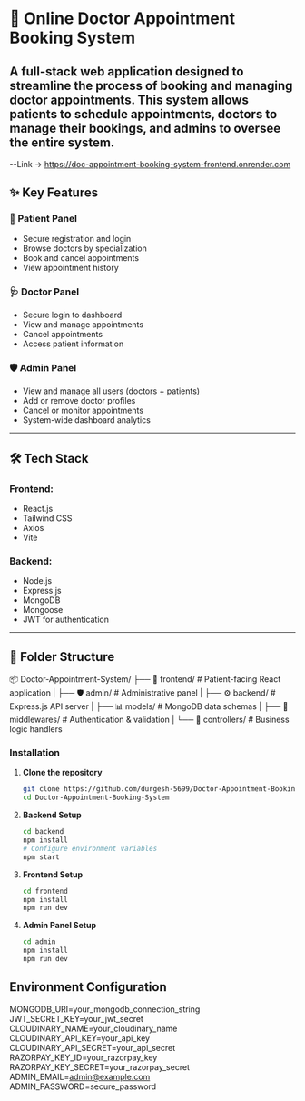 # 🏥 Online Doctor Appointment Booking System

A full-stack web application designed to streamline the process of booking and managing doctor appointments. This system allows patients to schedule appointments, doctors to manage their bookings, and admins to oversee the entire system.
---
--Link -> https://doc-appointment-booking-system-frontend.onrender.com

## ✨ Key Features

### 👤 Patient Panel
- Secure registration and login
- Browse doctors by specialization
- Book and cancel appointments
- View appointment history

### 🩺 Doctor Panel
- Secure login to dashboard
- View and manage appointments
- Cancel appointments
- Access patient information

### 🛡️ Admin Panel
- View and manage all users (doctors + patients)
- Add or remove doctor profiles
- Cancel or monitor appointments
- System-wide dashboard analytics

---

## 🛠 Tech Stack

### Frontend:
- React.js
- Tailwind CSS
- Axios
- Vite

### Backend:
- Node.js
- Express.js
- MongoDB
- Mongoose
- JWT for authentication

---

## 📁 Folder Structure
📦 Doctor-Appointment-System/
├── 🎨 frontend/ # Patient-facing React application
|
├── 🛡️ admin/ # Administrative panel
|
├── ⚙️ backend/ # Express.js API server
|
├── 📊 models/ # MongoDB data schemas
|
├── 🔐 middlewares/ # Authentication & validation
|
└── 🎯 controllers/ # Business logic handlers

### Installation  
  
1. **Clone the repository**  
   ```bash  
   git clone https://github.com/durgesh-5699/Doctor-Appointment-Booking-System.git  
   cd Doctor-Appointment-Booking-System
   
2. **Backend Setup**
   ```bash 
   cd backend  
   npm install  
   # Configure environment variables
   npm start

4. **Frontend Setup**
   ```bash 
   cd frontend  
   npm install  
   npm run dev

3. **Admin Panel Setup**
   ```bash 
   cd admin  
   npm install  
   npm run dev

## Environment Configuration
  MONGODB_URI=your_mongodb_connection_string  
  JWT_SECRET_KEY=your_jwt_secret  
  CLOUDINARY_NAME=your_cloudinary_name  
  CLOUDINARY_API_KEY=your_api_key  
  CLOUDINARY_API_SECRET=your_api_secret  
  RAZORPAY_KEY_ID=your_razorpay_key  
  RAZORPAY_KEY_SECRET=your_razorpay_secret  
  ADMIN_EMAIL=admin@example.com  
  ADMIN_PASSWORD=secure_password
